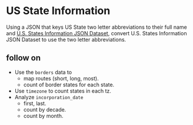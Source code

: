 # US State Information

Using a JSON that keys US State two letter abbreviations to their full name and [U.S. States Information JSON Dataset](https://jsonlint.com/datasets/us-states-with-detail), convert U.S. States Information JSON Dataset to use the two letter abbreviations.

## follow on

* Use the `borders` data to 
  * map routes (short, long, most).
  * count of border states for each state.
* Use `timezone` to count states in each tz.
* Analyze `incorporation_date`
  * first, last.
  * count by decade.
  * count by month.
